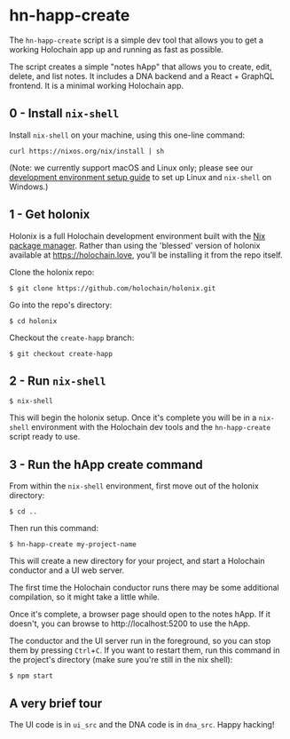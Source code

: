 # hn-happ-create

The `hn-happ-create` script is a simple dev tool that allows you to get a working Holochain app up and running as fast as possible.

The script creates a simple "notes hApp" that allows you to create, edit, delete, and list notes. It includes a DNA backend and a React + GraphQL frontend. It is a minimal working Holochain app.

## 0 - Install `nix-shell`

Install `nix-shell` on your machine, using this one-line command:

```
curl https://nixos.org/nix/install | sh
```

(Note: we currently support macOS and Linux only; please see our [development environment setup guide](https://developer.holochain.org/docs/install/) to set up Linux and `nix-shell` on Windows.)

## 1 - Get holonix

Holonix is a full Holochain development environment built with the [Nix package manager](https://nixos.org/nix/).
Rather than using the 'blessed' version of holonix available at https://holochain.love, you'll be installing it from the repo itself.

Clone the holonix repo:

```
$ git clone https://github.com/holochain/holonix.git
```

Go into the repo's directory:

```
$ cd holonix
```

Checkout the `create-happ` branch:

```
$ git checkout create-happ
```

## 2 - Run `nix-shell`

```
$ nix-shell
```

This will begin the holonix setup. Once it's complete you will be in a `nix-shell` environment with the Holochain dev tools and the `hn-happ-create` script ready to use.

## 3 - Run the hApp create command

From within the `nix-shell` environment, first move out of the holonix directory:

```
$ cd ..
```

Then run this command:

```
$ hn-happ-create my-project-name
```

This will create a new directory for your project, and start a Holochain conductor and a UI web server.

The first time the Holochain conductor runs there may be some additional compilation, so it might take a little while.

Once it's complete, a browser page should open to the notes hApp. If it doesn't, you can browse to http://localhost:5200 to use the hApp.

The conductor and the UI server run in the foreground, so you can stop them by pressing `Ctrl`+`C`. If you want to restart them, run this command in the project's directory (make sure you're still in the nix shell):

`$ npm start`

## A very brief tour

The UI code is in `ui_src` and the DNA code is in `dna_src`. Happy hacking!
